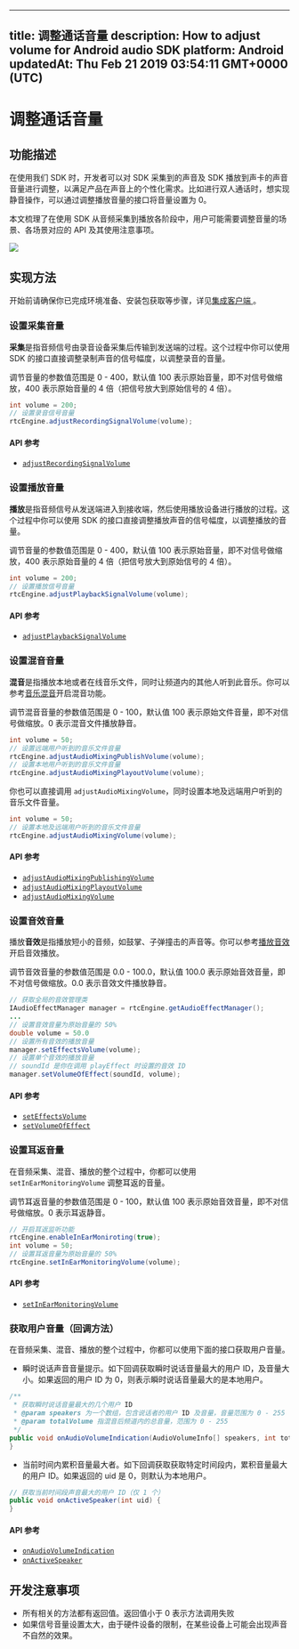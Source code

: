 
---
title: 调整通话音量
description: How to adjust volume for Android audio SDK
platform: Android
updatedAt: Thu Feb 21 2019 03:54:11 GMT+0000 (UTC)
---
# 调整通话音量
## 功能描述

 在使用我们 SDK 时，开发者可以对 SDK 采集到的声音及 SDK 播放到声卡的声音音量进行调整，以满足产品在声音上的个性化需求。比如进行双人通话时，想实现静音操作，可以通过调整播放音量的接口将音量设置为 0。



本文梳理了在使用 SDK 从音频采集到播放各阶段中，用户可能需要调整音量的场景、各场景对应的 API 及其使用注意事项。

![](https://web-cdn.agora.io/docs-files/1548729627904)

## 实现方法
开始前请确保你已完成环境准备、安装包获取等步骤，详见[集成客户端 ](../../cn/Voice/android_audio.md)。

### 设置采集音量
**采集**是指音频信号由录音设备采集后传输到发送端的过程。这个过程中你可以使用 SDK 的接口直接调整录制声音的信号幅度，以调整录音的音量。

调节音量的参数值范围是 0 - 400，默认值 100 表示原始音量，即不对信号做缩放，400 表示原始音量的 4 倍（把信号放大到原始信号的 4 倍）。

```java
int volume = 200;
// 设置录音信号音量
rtcEngine.adjustRecordingSignalVolume(volume);
```

#### API 参考

- [`adjustRecordingSignalVolume`](https://docs.agora.io/cn/Voice/API%20Reference/java/classio_1_1agora_1_1rtc_1_1_rtc_engine.html#af3747f72256eb683feadbca2b742bd05)

### 设置播放音量
**播放**是指音频信号从发送端进入到接收端，然后使用播放设备进行播放的过程。这个过程中你可以使用 SDK 的接口直接调整播放声音的信号幅度，以调整播放的音量。

调节音量的参数值范围是 0 - 400，默认值 100 表示原始音量，即不对信号做缩放，400 表示原始音量的 4 倍（把信号放大到原始信号的 4 倍）。

```java
int volume = 200;
// 设置播放信号音量
rtcEngine.adjustPlaybackSignalVolume(volume);
```

#### API 参考
- [`adjustPlaybackSignalVolume`](https://docs.agora.io/cn/Voice/API%20Reference/java/classio_1_1agora_1_1rtc_1_1_rtc_engine.html#af7d7f10fc96db2febb9c2590891d071b)

### 设置混音音量
**混音**是指播放本地或者在线音乐文件，同时让频道内的其他人听到此音乐。你可以参考[音乐混音](../../cn/Voice/effect_mixing_android.md)开启混音功能。

调节混音音量的参数值范围是 0 - 100，默认值 100 表示原始文件音量，即不对信号做缩放。0 表示混音文件播放静音。

```java
int volume = 50;
// 设置远端用户听到的音乐文件音量
rtcEngine.adjustAudioMixingPublishVolume(volume);
// 设置本地用户听到的音乐文件音量
rtcEngine.adjustAudioMixingPlayoutVolume(volume);
```

你也可以直接调用 `adjustAudioMixingVolume`，同时设置本地及远端用户听到的音乐文件音量。

```java
int volume = 50;
// 设置本地及远端用户听到的音乐文件音量
rtcEngine.adjustAudioMixingVolume(volume);
```

#### API 参考
- [`adjustAudioMixingPublishingVolume`](https://docs.agora.io/cn/Voice/API%20Reference/java/classio_1_1agora_1_1rtc_1_1_rtc_engine.html#a16c4dc66d9c43eef9bee7afc86762c00)
- [`adjustAudioMixingPlayoutVolume`](https://docs.agora.io/cn/Voice/API%20Reference/java/classio_1_1agora_1_1rtc_1_1_rtc_engine.html#a0308c6bc82af433ae8340e0b3cd228c9)
- [`adjustAudioMixingVolume`](https://docs.agora.io/cn/Voice/API%20Reference/java/classio_1_1agora_1_1rtc_1_1_rtc_engine.html#a13c5737248d5a5abf6e8eb3130aba65a)

### 设置音效音量
播放**音效**是指播放短小的音频，如鼓掌、子弹撞击的声音等。你可以参考[播放音效](../../cn/Voice/effect_mixing_android_audio.md)开启音效播放。

调节音效音量的参数值范围是 0.0 - 100.0，默认值 100.0 表示原始音效音量，即不对信号做缩放。0.0 表示音效文件播放静音。

```java
// 获取全局的音效管理类
IAudioEffectManager manager = rtcEngine.getAudioEffectManager();
...
// 设置音效音量为原始音量的 50%
double volume = 50.0
// 设置所有音效的播放音量
manager.setEffectsVolume(volume);
// 设置单个音效的播放音量
// soundId 是你在调用 playEffect 时设置的音效 ID
manager.setVolumeOfEffect(soundId, volume);
```

#### API 参考
- [`setEffectsVolume`](https://docs.agora.io/cn/Voice/API%20Reference/java/interfaceio_1_1agora_1_1rtc_1_1_i_audio_effect_manager.html#ab758558563b3dd70771e5d44ba1a96f3)
- [`setVolumeOfEffect`](https://docs.agora.io/cn/Voice/API%20Reference/java/interfaceio_1_1agora_1_1rtc_1_1_i_audio_effect_manager.html#afcd8cd6d733703c0ba153b8e1ac81ec0)

### 设置耳返音量
在音频采集、混音、播放的整个过程中，你都可以使用 `setInEarMonitoringVolume` 调整耳返的音量。

调节耳返音量的参数值范围是 0 - 100，默认值 100 表示原始音效音量，即不对信号做缩放。0 表示耳返静音。

```java
// 开启耳返监听功能
rtcEngine.enableInEarMoniroting(true);
int volume = 50;
// 设置耳返音量为原始音量的 50%
rtcEngine.setInEarMonitoringVolume(volume);
```

#### API 参考
- [`setInEarMonitoringVolume`](https://docs.agora.io/cn/Voice/API%20Reference/java/classio_1_1agora_1_1rtc_1_1_rtc_engine.html#af71afdf140660b10c4fb0c40029c432d)

### 获取用户音量（回调方法）

在音频采集、混音、播放的整个过程中，你都可以使用下面的接口获取用户音量。

- 瞬时说话声音音量提示。如下回调获取瞬时说话音量最大的用户 ID，及音量大小。如果返回的用户 ID 为 0，则表示瞬时说话音量最大的是本地用户。
	
```java
/**
 * 获取瞬时说话音量最大的几个用户 ID
 * @param speakers 为一个数组，包含说话者的用户 ID 及音量，音量范围为 0 - 255
 * @param totalVolume 指混音后频道内的总音量，范围为 0 - 255
 */
public void onAudioVolumeIndication(AudioVolumeInfo[] speakers, int totalVolume) {
}
```

- 当前时间内累积音量最大者。如下回调获取获取特定时间段内，累积音量最大的用户 ID。如果返回的 uid 是 0，则默认为本地用户。
	
```java
// 获取当前时间段声音最大的用户 ID（仅 1 个）
public void onActiveSpeaker(int uid) {
}
```

#### API 参考
- [`onAudioVolumeIndication`](https://docs.agora.io/cn/Voice/API%20Reference/java/classio_1_1agora_1_1rtc_1_1_i_rtc_engine_event_handler.html#a4d37f2b4d569fa787bb8c0e3ae8cd424)
- [`onActiveSpeaker`](https://docs.agora.io/cn/Voice/API%20Reference/java/classio_1_1agora_1_1rtc_1_1_i_rtc_engine_event_handler.html#a895e965178d808f9d33b387ab3e50300)


## 开发注意事项

- 所有相关的方法都有返回值。返回值小于 0 表示方法调用失败
- 如果信号音量设置太大，由于硬件设备的限制，在某些设备上可能会出现声音不自然的效果。

